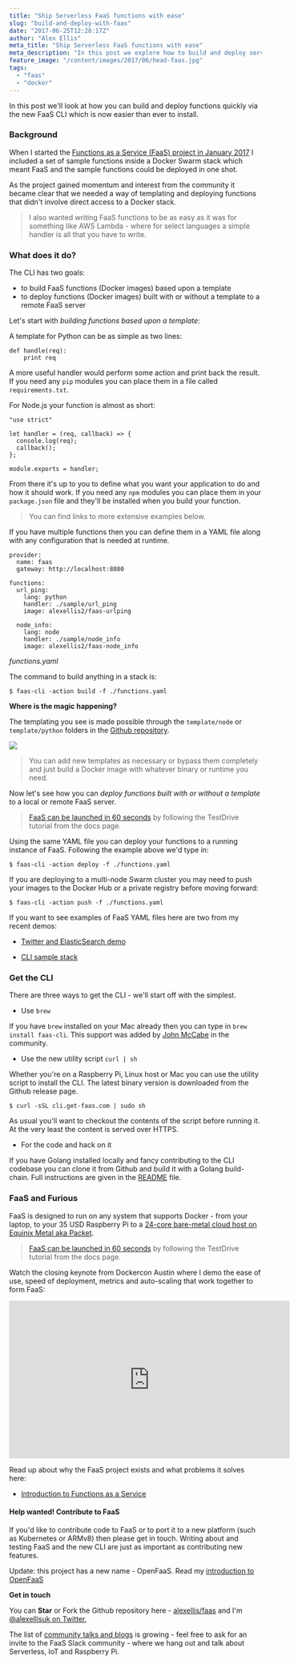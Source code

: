 ```yaml
---
title: "Ship Serverless FaaS functions with ease"
slug: "build-and-deploy-with-faas"
date: "2017-06-25T12:28:17Z"
author: "Alex Ellis"
meta_title: "Ship Serverless FaaS functions with ease"
meta_description: "In this post we explore how to build and deploy serverless functions anywhere with the new CLI for the open-source FaaS project. Contributions are welcome."
feature_image: "/content/images/2017/06/head-faas.jpg"
tags:
  - "faas"
  - "docker"
---
```


In this post we'll look at how you can build and deploy functions quickly via the new FaaS CLI which is now easier than ever to install.

### Background

When I started the [Functions as a Service (FaaS) project in January 2017](http://blog.alexellis.io/functions-as-a-service/) I included a set of sample functions inside a Docker Swarm stack which meant FaaS and the sample functions could be deployed in one shot.

As the project gained momentum and interest from the community it became clear that we needed a way of templating and deploying functions that didn't involve direct access to a Docker stack. 

> I also wanted writing FaaS functions to be as easy as it was for something like AWS Lambda - where for select languages a simple handler is all that you have to write.

### What does it do?

The CLI has two goals:

* to build FaaS functions (Docker images) based upon a template
* to deploy functions (Docker images) built with or without a template to a remote FaaS server

Let's start with *building functions based upon a template*:

A template for Python can be as simple as two lines:

```
def handle(req):
    print req
```

A more useful handler would perform some action and print back the result. If you need any `pip` modules you can place them in a file called `requirements.txt`.

For Node.js your function is almost as short:

```
"use strict"

let handler = (req, callback) => {
  console.log(req);
  callback();
};

module.exports = handler;
```

From there it's up to you to define what you want your application to do and how it should work. If you need any `npm` modules you can place them in your `package.json` file and they'll be installed when you build your function.

> You can find links to more extensive examples below.

If you have multiple functions then you can define them in a YAML file along with any configuration that is needed at runtime.

```
provider:
  name: faas
  gateway: http://localhost:8080

functions:
  url_ping:
    lang: python
    handler: ./sample/url_ping
    image: alexellis2/faas-urlping

  node_info:
    lang: node
    handler: ./sample/node_info
    image: alexellis2/faas-node_info
```

*functions.yaml*

The command to build anything in a stack is:

```
$ faas-cli -action build -f ./functions.yaml
```

**Where is the magic happening?**

The templating you see is made possible through the `template/node` or `template/python` folders in the [Github repository](https://github.com/alexellis/faas-cli/tree/master/template).

![](/content/images/2017/06/faas-template.jpg)

> You can add new templates as necessary or bypass them completely and just build a Docker image with whatever binary or runtime you need.

Now let's see how you can *deploy functions built with or without a template* to a local or remote FaaS server.

> [FaaS can be launched in 60 seconds](http://docs.get-faas.com) by following the TestDrive tutorial from the docs page.

Using the same YAML file you can deploy your functions to a running instance of FaaS. Following the example above we'd type in:

```
$ faas-cli -action deploy -f ./functions.yaml
```

If you are deploying to a multi-node Swarm cluster you may need to push your images to the Docker Hub or a private registry before moving forward:

```
$ faas-cli -action push -f ./functions.yaml
```

If you want to see examples of FaaS YAML files here are two from my recent demos:

* [Twitter and ElasticSearch demo](https://github.com/alexellis/journey-expert/blob/master/tweetstash/stack.yml)

* [CLI sample stack](https://github.com/alexellis/faas-cli/blob/master/samples.yml)

### Get the CLI

There are three ways to get the CLI - we'll start off with the simplest.

* Use `brew`

If you have `brew` installed on your Mac already then you can type in `brew install faas-cli`. This support was added by [John McCabe](https://twitter.com/mccabejohn) in the community.

* Use the new utility script `curl | sh`

Whether you're on a Raspberry Pi, Linux host or Mac you can use the utility script to install the CLI. The latest binary version is downloaded from the Github release page.

```
$ curl -sSL cli.get-faas.com | sudo sh
```

As usual you'll want to checkout the contents of the script before running it. At the very least the content is served over HTTPS.

* For the code and hack on it

If you have Golang installed locally and fancy contributing to the CLI codebase you can clone it from Github and build it with a Golang build-chain. Full instructions are given in the [README](https://github.com/alexellis/faas-cli) file.

### FaaS and Furious

FaaS is designed to run on any system that supports Docker - from your laptop, to your 35 USD Raspberry Pi to a [24-core bare-metal cloud host on Equinix Metal aka Packet](https://metal.equinix.com/product/). 

> [FaaS can be launched in 60 seconds](http://docs.get-faas.com) by following the TestDrive tutorial from the docs page.

Watch the closing keynote from Dockercon Austin where I demo the ease of use, speed of deployment, metrics and auto-scaling that work together to form FaaS:

<iframe width="560" height="315" src="https://www.youtube.com/embed/-h2VTE9WnZs?start=954" frameborder="0" allowfullscreen></iframe>

Read up about why the FaaS project exists and what problems it solves here:

* [Introduction to Functions as a Service](http://blog.alexellis.io/functions-as-a-service/)

#### Help wanted! Contribute to FaaS

If you'd like to contribute code to FaaS or to port it to a new platform (such as Kubernetes or ARMv8) then please get in touch. Writing about and testing FaaS and the new CLI are just as important as contributing new features.

> 
Update: this project has a new name - OpenFaaS. Read my [introduction to OpenFaaS](https://blog.alexellis.io/introducing-functions-as-a-service/)

**Get in touch**

You can **Star** or Fork the Github repository here - [alexellis/faas](https://github.com/alexellis/faas) and I'm [@alexellisuk on Twitter](https://twitter.com/alexellisuk),

The list of [community talks and blogs](https://github.com/alexellis/faas/blob/master/community.md) is growing - feel free to ask for an invite to the FaaS Slack community - where we hang out and talk about Serverless, IoT and Raspberry Pi.